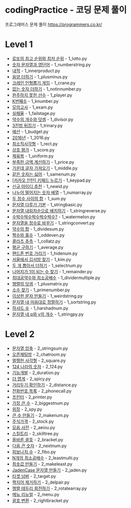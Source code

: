 # codingPractice - 코딩 문제 풀이
프로그래머스 문제 풀이
https://programmers.co.kr/

# Level 1 
* [로또의 최고 순위와 최저 순위](https://programmers.co.kr/learn/courses/30/lessons/77484) - 1_lotto.py
* [숫자 문자열과 영단어](https://programmers.co.kr/learn/courses/30/lessons/81301) - 1_numberstring.py
* [내적](https://programmers.co.kr/learn/courses/30/lessons/70128) - 1_innerproduct.py
* [음양 더하기](https://programmers.co.kr/learn/courses/30/lessons/76501) - 1_plusminus.py
* [크레인 인형뽑기 게임](https://programmers.co.kr/learn/courses/30/lessons/64061) - 1_crane.py
* [없는 숫자 더하기](https://programmers.co.kr/learn/courses/30/lessons/86051) - 1_notinnumber.py
* [완주하지 못한 선수](https://programmers.co.kr/learn/courses/30/lessons/42576) - 1_player.py
* [K번째수](https://programmers.co.kr/learn/courses/30/lessons/42748) - 1_knumber.py
* [모의고사](https://programmers.co.kr/learn/courses/30/lessons/42840) - 1_exam.py
* [실패율](https://programmers.co.kr/learn/courses/30/lessons/42889) - 1_failstage.py
* [약수의 개수와 덧셈](https://programmers.co.kr/learn/courses/30/lessons/77884) - 1_divisor.py
* [3진법 뒤집기](https://programmers.co.kr/learn/courses/30/lessons/68935) - 1_trinary.py
* [예산](https://programmers.co.kr/learn/courses/30/lessons/12982) - 1_budget.py
* [2016년](https://programmers.co.kr/learn/courses/30/lessons/12901) - 1_2016.py
* [최소직사각형](https://programmers.co.kr/learn/courses/30/lessons/86491) - 1_rect.py
* [상호 평가](https://programmers.co.kr/learn/courses/30/lessons/83201) - 1_score.py
* [체육복](https://programmers.co.kr/learn/courses/30/lessons/42862) - 1_uniform.py
* [부족한 금액 계산하기](https://programmers.co.kr/learn/courses/30/lessons/82612) - 1_price.py
* [가운데 글자 가져오기](https://programmers.co.kr/learn/courses/30/lessons/12903?language=python3) - 1_middle.py
* [같은 숫자는 싫어](https://programmers.co.kr/learn/courses/30/lessons/12906) - 1_samenum.py
* [[카카오 인턴] 키패드 누르기](https://programmers.co.kr/learn/courses/30/lessons/67256) - 1_keypad.py
* [신규 아이디 추천](https://programmers.co.kr/learn/courses/30/lessons/72410) - 1_newid.py
* [나누어 떨어지는 숫자 배열](https://programmers.co.kr/learn/courses/30/lessons/12910) - 1_numarray.py
* [두 정수 사이의 합](https://programmers.co.kr/learn/courses/30/lessons/12912) - 1_sum.py
* [문자열 다루기 기본](https://programmers.co.kr/learn/courses/30/lessons/12918) - 1_stringbasic.py
* [문자열 내림차순으로 배치하기](https://programmers.co.kr/learn/courses/30/lessons/12917) - 1_stringreverse.py
* [수박수박수박수박수박수?](https://programmers.co.kr/learn/courses/30/lessons/12922) - 1_watermelon.py
* [문자열을 정수로 바꾸기](https://programmers.co.kr/learn/courses/30/lessons/12925) - 1_stringconvert.py
* [약수의 합](https://programmers.co.kr/learn/courses/30/lessons/12928) - 1_dividesum.py
* [짝수와 홀수](https://programmers.co.kr/learn/courses/30/lessons/12937) - 1_oddeven.py
* [콜라츠 추측](https://programmers.co.kr/learn/courses/30/lessons/12943) - 1_collatz.py
* [평균 구하기](https://programmers.co.kr/learn/courses/30/lessons/12944) - 1_average.py
* [핸드폰 번호 가리기](https://programmers.co.kr/learn/courses/30/lessons/12948) - 1_hidenum.py
* [서울에서 김서방 찾기](https://programmers.co.kr/learn/courses/30/lessons/12919) - 1_kim.py
* [두 개 뽑아서 더하기](https://programmers.co.kr/learn/courses/30/lessons/68644) - 1_selectnum.py
* [나머지가 1이 되는 수 찾기](https://programmers.co.kr/learn/courses/30/lessons/87389) - 1_remainder.py
* [최대공약수와 최소공배수](https://programmers.co.kr/learn/courses/30/lessons/12940) - 1_dividermultiple.py
* [행렬의 덧셈](https://programmers.co.kr/learn/courses/30/lessons/12950) - 1_plusmatrix.py
* [소수 찾기](https://programmers.co.kr/learn/courses/30/lessons/12921) - 1_primenumber.py
* [이상한 문자 만들기](https://programmers.co.kr/learn/courses/30/lessons/12930) - 1_weirdstring.py
* [문자열 내 마음대로 정렬하기](https://programmers.co.kr/learn/courses/30/lessons/12915) - 1_sortstring.py
* [하샤드 수](https://programmers.co.kr/learn/courses/30/lessons/12947) - 1_harshadnum.py
* [문자열 내 p와 y의 개수](https://programmers.co.kr/learn/courses/30/lessons/12916) - 1_stringpy.py


# Level 2
* [문자열 압축](https://programmers.co.kr/learn/courses/30/lessons/60057) - 2_stringsum.py
* [오픈채팅방](https://programmers.co.kr/learn/courses/30/lessons/42888) - 2_chatroom.py
* [멀쩡한 사각형](https://programmers.co.kr/learn/courses/30/lessons/62048) - 2_square.py
* [124 나라의 숫자](https://programmers.co.kr/learn/courses/30/lessons/12899) - 2_124.py
* [기능개발](https://programmers.co.kr/learn/courses/30/lessons/42586) - 2_duration.py
* [더 맵게](https://programmers.co.kr/learn/courses/30/lessons/42626) - 2_spicy.py
* [거리두기 확인하기](https://programmers.co.kr/learn/courses/30/lessons/81302) - 2_distance.py
* [전화번호 목록](https://programmers.co.kr/learn/courses/30/lessons/42577) - 2_phonecall.py
* [프린터](https://programmers.co.kr/learn/courses/30/lessons/42587) - 2_printer.py
* [가장 큰 수](https://programmers.co.kr/learn/courses/30/lessons/42746) - 2_biggestnum.py
* [위장](https://programmers.co.kr/learn/courses/30/lessons/42578) - 2_spy.py
* [큰 수 만들기](https://programmers.co.kr/learn/courses/30/lessons/42883) - 2_makenum.py
* [주식가격](https://programmers.co.kr/learn/courses/30/lessons/42584) - 2_stock.py
* [모음 사전](https://programmers.co.kr/learn/courses/30/lessons/84512) - 2_aeiou.py
* [스킬트리](https://programmers.co.kr/learn/courses/30/lessons/49993) - 2_skilltree.py
* [올바른 괄호](https://programmers.co.kr/learn/courses/30/lessons/12909) - 2_bracket.py
* [다음 큰 숫자](https://programmers.co.kr/learn/courses/30/lessons/12911) - 2_nextnum.py
* [피보나치 수](https://programmers.co.kr/learn/courses/30/lessons/12945) - 2_fibo.py
* [N개의 최소공배수](https://programmers.co.kr/learn/courses/30/lessons/12953) - 2_leastmulti.py
* [최솟값 만들기](https://programmers.co.kr/learn/courses/30/lessons/12941) - 2_makeleast.py
* [JadenCase 문자열 만들기](https://programmers.co.kr/learn/courses/30/lessons/12951) - 2_jaden.py
* [타겟 넘버](https://programmers.co.kr/learn/courses/30/lessons/43165) - 2_target.py
* [짝지어 제거하기](https://programmers.co.kr/learn/courses/30/lessons/12973) - 2_delpair.py
* [행렬 테두리 회전하기](https://programmers.co.kr/learn/courses/30/lessons/77485) - 2_rotatearray.py
* [메뉴 리뉴얼](https://programmers.co.kr/learn/courses/30/lessons/72411) - 2_menu.py
* [괄호 변환](https://programmers.co.kr/learn/courses/30/lessons/60058) - 2_rightbracket.py